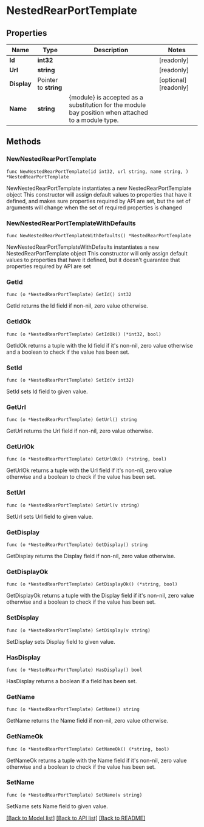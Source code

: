 # NestedRearPortTemplate

## Properties

Name | Type | Description | Notes
------------ | ------------- | ------------- | -------------
**Id** | **int32** |  | [readonly] 
**Url** | **string** |  | [readonly] 
**Display** | Pointer to **string** |  | [optional] [readonly] 
**Name** | **string** |          {module} is accepted as a substitution for the module bay position when attached to a module type.          | 

## Methods

### NewNestedRearPortTemplate

`func NewNestedRearPortTemplate(id int32, url string, name string, ) *NestedRearPortTemplate`

NewNestedRearPortTemplate instantiates a new NestedRearPortTemplate object
This constructor will assign default values to properties that have it defined,
and makes sure properties required by API are set, but the set of arguments
will change when the set of required properties is changed

### NewNestedRearPortTemplateWithDefaults

`func NewNestedRearPortTemplateWithDefaults() *NestedRearPortTemplate`

NewNestedRearPortTemplateWithDefaults instantiates a new NestedRearPortTemplate object
This constructor will only assign default values to properties that have it defined,
but it doesn't guarantee that properties required by API are set

### GetId

`func (o *NestedRearPortTemplate) GetId() int32`

GetId returns the Id field if non-nil, zero value otherwise.

### GetIdOk

`func (o *NestedRearPortTemplate) GetIdOk() (*int32, bool)`

GetIdOk returns a tuple with the Id field if it's non-nil, zero value otherwise
and a boolean to check if the value has been set.

### SetId

`func (o *NestedRearPortTemplate) SetId(v int32)`

SetId sets Id field to given value.


### GetUrl

`func (o *NestedRearPortTemplate) GetUrl() string`

GetUrl returns the Url field if non-nil, zero value otherwise.

### GetUrlOk

`func (o *NestedRearPortTemplate) GetUrlOk() (*string, bool)`

GetUrlOk returns a tuple with the Url field if it's non-nil, zero value otherwise
and a boolean to check if the value has been set.

### SetUrl

`func (o *NestedRearPortTemplate) SetUrl(v string)`

SetUrl sets Url field to given value.


### GetDisplay

`func (o *NestedRearPortTemplate) GetDisplay() string`

GetDisplay returns the Display field if non-nil, zero value otherwise.

### GetDisplayOk

`func (o *NestedRearPortTemplate) GetDisplayOk() (*string, bool)`

GetDisplayOk returns a tuple with the Display field if it's non-nil, zero value otherwise
and a boolean to check if the value has been set.

### SetDisplay

`func (o *NestedRearPortTemplate) SetDisplay(v string)`

SetDisplay sets Display field to given value.

### HasDisplay

`func (o *NestedRearPortTemplate) HasDisplay() bool`

HasDisplay returns a boolean if a field has been set.

### GetName

`func (o *NestedRearPortTemplate) GetName() string`

GetName returns the Name field if non-nil, zero value otherwise.

### GetNameOk

`func (o *NestedRearPortTemplate) GetNameOk() (*string, bool)`

GetNameOk returns a tuple with the Name field if it's non-nil, zero value otherwise
and a boolean to check if the value has been set.

### SetName

`func (o *NestedRearPortTemplate) SetName(v string)`

SetName sets Name field to given value.



[[Back to Model list]](../README.md#documentation-for-models) [[Back to API list]](../README.md#documentation-for-api-endpoints) [[Back to README]](../README.md)


